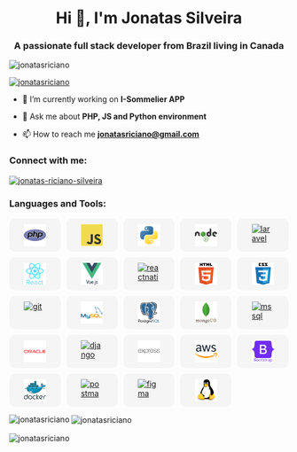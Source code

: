 <h1 align="center">Hi 👋, I'm Jonatas Silveira</h1>
<h3 align="center">A passionate full stack developer from Brazil living in Canada</h3>

<p align="left"> <img src="https://komarev.com/ghpvc/?username=jonatasriciano&label=Profile%20views&color=0e75b6&style=flat" alt="jonatasriciano" /> </p>

<p align="left"> <a href="https://github.com/ryo-ma/github-profile-trophy"><img src="https://github-profile-trophy.vercel.app/?username=jonatasriciano" alt="jonatasriciano" /></a> </p>

- 🔭 I’m currently working on **I-Sommelier APP**

- 💬 Ask me about **PHP, JS and Python environment**

- 📫 How to reach me **jonatasriciano@gmail.com**

<h3 align="left">Connect with me:</h3>
<p align="left">
<a href="https://linkedin.com/in/jonatas-riciano-silveira" target="blank"><img align="center" src="https://raw.githubusercontent.com/rahuldkjain/github-profile-readme-generator/master/src/images/icons/Social/linked-in-alt.svg" alt="jonatas-riciano-silveira" height="30" width="40" /></a>
</p>

<h3 align="left">Languages and Tools:</h3>
<div style="display: grid; grid-template-columns: repeat(auto-fill, minmax(80px, 1fr)); gap: 10px;">
    <a href="https://www.php.net" target="_blank" rel="noreferrer" style="background-color: #f5f5f5; padding: 10px; border-radius: 10px; display: flex; align-items: center; justify-content: center;">
        <img src="https://raw.githubusercontent.com/devicons/devicon/master/icons/php/php-original.svg" alt="php" width="40" height="40" />
    </a>
    <a href="https://developer.mozilla.org/en-US/docs/Web/JavaScript" target="_blank" rel="noreferrer" style="background-color: #f5f5f5; padding: 10px; border-radius: 10px; display: flex; align-items: center; justify-content: center;">
        <img src="https://raw.githubusercontent.com/devicons/devicon/master/icons/javascript/javascript-original.svg" alt="javascript" width="40" height="40" />
    </a>
    <a href="https://www.python.org" target="_blank" rel="noreferrer" style="background-color: #f5f5f5; padding: 10px; border-radius: 10px; display: flex; align-items: center; justify-content: center;">
        <img src="https://raw.githubusercontent.com/devicons/devicon/master/icons/python/python-original.svg" alt="python" width="40" height="40" />
    </a>
    <a href="https://nodejs.org" target="_blank" rel="noreferrer" style="background-color: #f5f5f5; padding: 10px; border-radius: 10px; display: flex; align-items: center; justify-content: center;">
        <img src="https://raw.githubusercontent.com/devicons/devicon/master/icons/nodejs/nodejs-original-wordmark.svg" alt="nodejs" width="40" height="40" />
    </a>
    <a href="https://laravel.com/" target="_blank" rel="noreferrer" style="background-color: #f5f5f5; padding: 10px; border-radius: 10px; display: flex; align-items: center; justify-content: center;">
        <img src="https://laravel.com/img/logomark.min.svg" alt="laravel" width="40" height="40" />
    </a>
    <a href="https://reactjs.org/" target="_blank" rel="noreferrer" style="background-color: #f5f5f5; padding: 10px; border-radius: 10px; display: flex; align-items: center; justify-content: center;">
        <img src="https://raw.githubusercontent.com/devicons/devicon/master/icons/react/react-original-wordmark.svg" alt="react" width="40" height="40" />
    </a>
    <a href="https://vuejs.org/" target="_blank" rel="noreferrer" style="background-color: #f5f5f5; padding: 10px; border-radius: 10px; display: flex; align-items: center; justify-content: center;">
        <img src="https://raw.githubusercontent.com/devicons/devicon/master/icons/vuejs/vuejs-original-wordmark.svg" alt="vuejs" width="40" height="40" />
    </a>
    <a href="https://reactnative.dev/" target="_blank" rel="noreferrer" style="background-color: #f5f5f5; padding: 10px; border-radius: 10px; display: flex; align-items: center; justify-content: center;">
        <img src="https://reactnative.dev/img/header_logo.svg" alt="reactnative" width="40" height="40" />
    </a>
    <a href="https://www.w3.org/html/" target="_blank" rel="noreferrer" style="background-color: #f5f5f5; padding: 10px; border-radius: 10px; display: flex; align-items: center; justify-content: center;">
        <img src="https://raw.githubusercontent.com/devicons/devicon/master/icons/html5/html5-original-wordmark.svg" alt="html5" width="40" height="40" />
    </a>
    <a href="https://www.w3schools.com/css/" target="_blank" rel="noreferrer" style="background-color: #f5f5f5; padding: 10px; border-radius: 10px; display: flex; align-items: center; justify-content: center;">
        <img src="https://raw.githubusercontent.com/devicons/devicon/master/icons/css3/css3-original-wordmark.svg" alt="css3" width="40" height="40" />
    </a>
    <a href="https://git-scm.com/" target="_blank" rel="noreferrer" style="background-color: #f5f5f5; padding: 10px; border-radius: 10px; display: flex; align-items: center; justify-content: center;">
        <img src="https://www.vectorlogo.zone/logos/git-scm/git-scm-icon.svg" alt="git" width="40" height="40" />
    </a>
    <a href="https://www.mysql.com/" target="_blank" rel="noreferrer" style="background-color: #f5f5f5; padding: 10px; border-radius: 10px; display: flex; align-items: center; justify-content: center;">
        <img src="https://raw.githubusercontent.com/devicons/devicon/master/icons/mysql/mysql-original-wordmark.svg" alt="mysql" width="40" height="40" />
    </a>
    <a href="https://www.postgresql.org" target="_blank" rel="noreferrer" style="background-color: #f5f5f5; padding: 10px; border-radius: 10px; display: flex; align-items: center; justify-content: center;">
        <img src="https://raw.githubusercontent.com/devicons/devicon/master/icons/postgresql/postgresql-original-wordmark.svg" alt="postgresql" width="40" height="40" />
    </a>
    <a href="https://www.mongodb.com/" target="_blank" rel="noreferrer" style="background-color: #f5f5f5; padding: 10px; border-radius: 10px; display: flex; align-items: center; justify-content: center;">
        <img src="https://raw.githubusercontent.com/devicons/devicon/master/icons/mongodb/mongodb-original-wordmark.svg" alt="mongodb" width="40" height="40" />
    </a>
    <a href="https://www.microsoft.com/en-us/sql-server" target="_blank" rel="noreferrer" style="background-color: #f5f5f5; padding: 10px; border-radius: 10px; display: flex; align-items: center; justify-content: center;">
        <img src="https://www.svgrepo.com/show/303229/microsoft-sql-server-logo.svg" alt="mssql" width="40" height="40" />
    </a>
    <a href="https://www.oracle.com/" target="_blank" rel="noreferrer" style="background-color: #f5f5f5; padding: 10px; border-radius: 10px; display: flex; align-items: center; justify-content: center;">
        <img src="https://raw.githubusercontent.com/devicons/devicon/master/icons/oracle/oracle-original.svg" alt="oracle" width="40" height="40" />
    </a>
    <a href="https://www.djangoproject.com/" target="_blank" rel="noreferrer" style="background-color: #f5f5f5; padding: 10px; border-radius: 10px; display: flex; align-items: center; justify-content: center;">
        <img src="https://cdn.worldvectorlogo.com/logos/django.svg" alt="django" width="40" height="40" />
    </a>
    <a href="https://expressjs.com" target="_blank" rel="noreferrer" style="background-color: #f5f5f5; padding: 10px; border-radius: 10px; display: flex; align-items: center; justify-content: center;">
        <img src="https://raw.githubusercontent.com/devicons/devicon/master/icons/express/express-original-wordmark.svg" alt="express" width="40" height="40" />
    </a>
    <a href="https://aws.amazon.com" target="_blank" rel="noreferrer" style="background-color: #f5f5f5; padding: 10px; border-radius: 10px; display: flex; align-items: center; justify-content: center;">
        <img src="https://raw.githubusercontent.com/devicons/devicon/master/icons/amazonwebservices/amazonwebservices-original-wordmark.svg" alt="aws" width="40" height="40" />
    </a>
    <a href="https://getbootstrap.com" target="_blank" rel="noreferrer" style="background-color: #f5f5f5; padding: 10px; border-radius: 10px; display: flex; align-items: center; justify-content: center;">
        <img src="https://raw.githubusercontent.com/devicons/devicon/master/icons/bootstrap/bootstrap-plain-wordmark.svg" alt="bootstrap" width="40" height="40" />
    </a>
    <a href="https://www.docker.com/" target="_blank" rel="noreferrer" style="background-color: #f5f5f5; padding: 10px; border-radius: 10px; display: flex; align-items: center; justify-content: center;">
        <img src="https://raw.githubusercontent.com/devicons/devicon/master/icons/docker/docker-original-wordmark.svg" alt="docker" width="40" height="40" />
    </a>
    <a href="https://www.postman.com/" target="_blank" rel="noreferrer" style="background-color: #f5f5f5; padding: 10px; border-radius: 10px; display: flex; align-items: center; justify-content: center;">
        <img src="https://www.vectorlogo.zone/logos/getpostman/getpostman-icon.svg" alt="postman" width="40" height="40" />
    </a>
    <a href="https://www.figma.com/" target="_blank" rel="noreferrer" style="background-color: #f5f5f5; padding: 10px; border-radius: 10px; display: flex; align-items: center; justify-content: center;">
        <img src="https://www.vectorlogo.zone/logos/figma/figma-icon.svg" alt="figma" width="40" height="40" />
    </a>
    <a href="https://www.linux.org/" target="_blank" rel="noreferrer" style="background-color: #f5f5f5; padding: 10px; border-radius: 10px; display: flex; align-items: center; justify-content: center;">
        <img src="https://raw.githubusercontent.com/devicons/devicon/master/icons/linux/linux-original.svg" alt="linux" width="40" height="40" />
    </a>
</div>

<p><img align="left" src="https://github-readme-stats.vercel.app/api/top-langs?username=jonatasriciano&show_icons=true&locale=en&layout=compact" alt="jonatasriciano" /></p>

<p>&nbsp;<img align="center" src="https://github-readme-stats.vercel.app/api?username=jonatasriciano&show_icons=true&locale=en" alt="jonatasriciano" /></p>

<p><img align="center" src="https://github-readme-streak-stats.herokuapp.com/?user=jonatasriciano&" alt="jonatasriciano" /></p>

